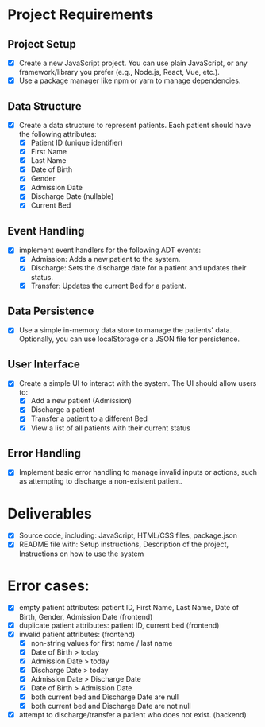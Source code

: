 # Project Requirements
## Project Setup
- [x] Create a new JavaScript project. You can use plain JavaScript, or any framework/library you prefer (e.g., Node.js, React, Vue, etc.).
- [x] Use a package manager like npm or yarn to manage dependencies.
## Data Structure
- [x] Create a data structure to represent patients. Each patient should have the following attributes:
    - [x] Patient ID (unique identifier)
    - [x] First Name
    - [x] Last Name
    - [x] Date of Birth
    - [x] Gender
    - [x] Admission Date
    - [x] Discharge Date (nullable)
    - [x] Current Bed
## Event Handling
- [x] implement event handlers for the following ADT events:
    - [x] Admission: Adds a new patient to the system.
    - [x] Discharge: Sets the discharge date for a patient and updates their status.
    - [x] Transfer: Updates the current Bed for a patient.
## Data Persistence
- [x] Use a simple in-memory data store to manage the patients' data. Optionally, you can use localStorage or a JSON file for persistence.
## User Interface
- [x] Create a simple UI to interact with the system. The UI should allow users to:
    - [x] Add a new patient (Admission)
    - [x] Discharge a patient
    - [x] Transfer a patient to a different Bed
    - [x] View a list of all patients with their current status
## Error Handling
- [x] Implement basic error handling to manage invalid inputs or actions, such as attempting to discharge a non-existent patient.

# Deliverables
- [x] Source code, including: JavaScript, HTML/CSS files, package.json
- [x] README file with: Setup instructions, Description of the project, Instructions on how to use the system

# Error cases:
- [x] empty patient attributes: patient ID, First Name, Last Name, Date of Birth, Gender, Admission Date (frontend)
- [x] duplicate patient attributes: patient ID, current bed (frontend)
- [x] invalid patient attributes: (frontend)
    - [x] non-string values for first name / last name
    - [x] Date of Birth > today
    - [x] Admission Date > today
    - [x] Discharge Date > today
    - [x] Admission Date > Discharge Date 
    - [x] Date of Birth > Admission Date 
    - [x] both current bed and Discharge Date are null
    - [x] both current bed and Discharge Date are not null
- [x] attempt to discharge/transfer a patient who does not exist. (backend)
